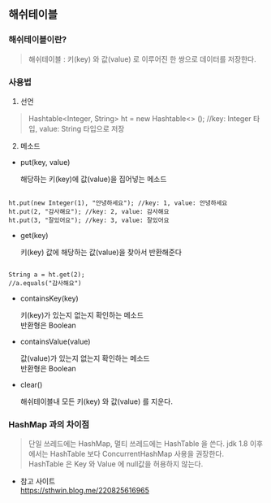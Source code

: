 ## 해쉬테이블
### 해쉬테이블이란?
>해쉬테이블 : 키(key) 와  값(value) 로 이루어진 한 쌍으로 데이터를 저장한다.  


### 사용법
1) 선언

>Hashtable<Integer, String> ht = new Hashtable<> (); //key: Integer 타입, value: String 타입으로 저장

2) 메소드
* put(key, value) 

    해당하는 키(key)에 값(value)을 집어넣는 메소드
<pre><code>
ht.put(new Integer(1), "안녕하세요"); //key: 1, value: 안녕하세요
ht.put(2, "감사해요"); //key: 2, value: 감사해요
ht.put(3, "잘있어요"); //key: 3, value: 잘있어요
</pre></code>  

* get(key)  

    키(key) 값에 해당하는 값(value)을 찾아서 반환해준다
<pre><code>
String a = ht.get(2); 
//a.equals("감사해요")
</pre></code>  

* containsKey(key)  

    키(key)가 있는지 없는지 확인하는 메소드  
    반환형은 Boolean  

* containsValue(value)  

    값(value)가 있는지 없는지 확인하는 메소드  
    반환형은 Boolean  

* clear()  

    해쉬테이블내 모든 키(key) 와 값(value) 를 지운다.  

  
  
### HashMap 과의 차이점
>단일 쓰레드에는 HashMap, 멀티 쓰레드에는 HashTable 을 쓴다. jdk 1.8 이후에서는 HashTable 보다 ConcurrentHashMap 사용을 권장한다.  
HashTable 은 Key 와 Value 에 null값을 허용하지 않는다.

* 참고 사이트  
https://sthwin.blog.me/220825616965


  
